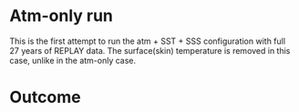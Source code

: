 # Atm-only run
This is the first attempt to run the atm + SST + SSS configuration with full 27 
years of REPLAY data. The surface(skin) temperature is removed in this case, unlike 
in the atm-only case.

# Outcome
